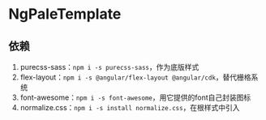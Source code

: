 # NgPaleTemplate

## 依赖

1. purecss-sass：`npm i -s purecss-sass`，作为底版样式
2. flex-layout：`npm i -s @angular/flex-layout @angular/cdk`，替代栅格系统
3. font-awesome：`npm i -s font-awesome`，用它提供的font自己封装图标
4. normalize.css：`npm i -s install normalize.css`，在根样式中引入



